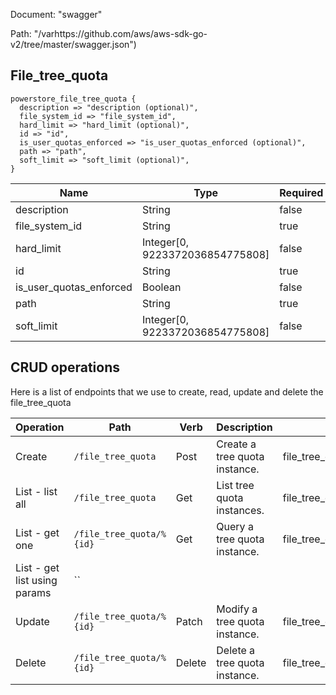 Document: "swagger"


Path: "/varhttps://github.com/aws/aws-sdk-go-v2/tree/master/swagger.json")

## File_tree_quota



```puppet
powerstore_file_tree_quota {
  description => "description (optional)",
  file_system_id => "file_system_id",
  hard_limit => "hard_limit (optional)",
  id => "id",
  is_user_quotas_enforced => "is_user_quotas_enforced (optional)",
  path => "path",
  soft_limit => "soft_limit (optional)",
}
```

| Name        | Type           | Required       |
| ------------- | ------------- | ------------- |
|description | String | false |
|file_system_id | String | true |
|hard_limit | Integer[0, 9223372036854775808] | false |
|id | String | true |
|is_user_quotas_enforced | Boolean | false |
|path | String | true |
|soft_limit | Integer[0, 9223372036854775808] | false |



## CRUD operations

Here is a list of endpoints that we use to create, read, update and delete the file_tree_quota

| Operation | Path | Verb | Description | OperationID |
| ------------- | ------------- | ------------- | ------------- | ------------- |
|Create|`/file_tree_quota`|Post|Create a tree quota instance.|file_tree_quotaCreate|
|List - list all|`/file_tree_quota`|Get|List tree quota instances.|file_tree_quotaCollectionQuery|
|List - get one|`/file_tree_quota/%{id}`|Get|Query a tree quota instance.|file_tree_quotaInstanceQuery|
|List - get list using params|``||||
|Update|`/file_tree_quota/%{id}`|Patch|Modify a tree quota instance.|file_tree_quotaModify|
|Delete|`/file_tree_quota/%{id}`|Delete|Delete a tree quota instance.|file_tree_quotaDelete|
